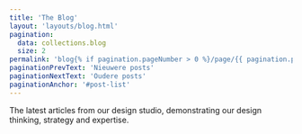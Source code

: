 ```yaml
---
title: 'The Blog'
layout: 'layouts/blog.html'
pagination:
  data: collections.blog
  size: 2
permalink: 'blog{% if pagination.pageNumber > 0 %}/page/{{ pagination.pageNumber }}{% endif %}/index.html'
paginationPrevText: 'Nieuwere posts'
paginationNextText: 'Oudere posts'
paginationAnchor: '#post-list'
---
```


The latest articles from our design studio, demonstrating our design
thinking, strategy and expertise.
